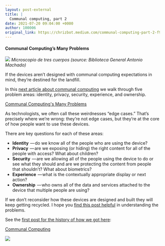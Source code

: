 ```yaml
---
layout: post-external
title: |
  Communal computing, part 2
date: 2021-07-20 09:04:00 +0000
author: 100006
original_link: https://chrizbot.medium.com/communal-computing-part-2-f9f74087d929?source=rss-ba6349c9c628------2
---
```


#### Communal Computing’s Many Problems

![](https://cdn-images-1.medium.com/max/1024/0*0MOHmHJ-0wqxkOOU.jpg)
_Microscopio de tres cuerpos (source: Biblioteca General Antonio Machado)_

If the devices aren’t designed with communal computing expectations in mind, they’re destined for the landfill.

In this [next article about communal computing](https://www.oreilly.com/radar/communal-computings-many-problems/) we walk through five problem areas: identity, privacy, security, experience, and ownership.

[Communal Computing's Many Problems](https://www.oreilly.com/radar/communal-computings-many-problems/)

As technologists, we often call these weirdnesses “edge cases.” That’s precisely where we’re wrong: they’re not edge cases, but they’re at the core of how people want to use these devices.

There are key questions for each of these areas:

- **Identity**  — do we know all of the people who are using the device?
- **Privacy**  — are we exposing (or hiding) the right content for all of the people with access? What about children?
- **Security**  — are we allowing all of the people using the device to do or see what they should and are we protecting the content from people that shouldn’t? What about biometrics?
- **Experience**  — what is the contextually appropriate display or next action?
- **Ownership**  — who owns all of the data and services attached to the device that multiple people are using?

If we don’t reconsider how these devices are designed and built they will keep getting recycled. I hope you [find this post helpful](https://www.oreilly.com/radar/communal-computings-many-problems/) in understanding the problems.

See the [first post for the history of how we got here](https://www.oreilly.com/radar/communal-computing/):

[Communal Computing](https://www.oreilly.com/radar/communal-computing/)

 ![](https://medium.com/_/stat?event=post.clientViewed&referrerSource=full_rss&postId=f9f74087d929)
